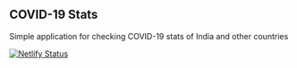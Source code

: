 ## COVID-19 Stats

Simple application for checking COVID-19 stats of India and other countries

[![Netlify Status](https://api.netlify.com/api/v1/badges/d7d9e589-a676-47e7-8a7f-1933f9ff465f/deploy-status)](https://app.netlify.com/sites/covid-19-stats/deploys)
